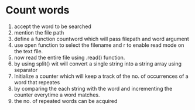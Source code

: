 # Count words
1. accept the word to be searched
2. mention the file path 
3. define a function countword which will pass filepath and word argument
4. use open function to select the filename and r to enable read mode on the text file.
5. now read the entire file using .read() function.
6. by using split() wit will convert a single string into a string array using separator
7. Initialize a counter which will keep a track of the no. of occurrences of a word that repeates
8. by comparing the each string with the word and incrementing the counter everytime a word matches.
9. the no. of repeated words can be acquired